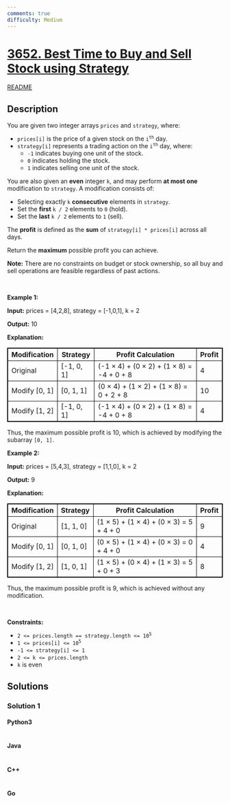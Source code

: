 ```yaml
---
comments: true
difficulty: Medium
---
```


<!-- problem:start -->

# [3652. Best Time to Buy and Sell Stock using Strategy](https://leetcode.com/problems/best-time-to-buy-and-sell-stock-using-strategy)

[README](/solution/3600-3699/3652.Best%20Time%20to%20Buy%20and%20Sell%20Stock%20using%20Strategy/README.md)

## Description

<!-- description:start -->

<p>You are given two integer arrays <code>prices</code> and <code>strategy</code>, where:</p>

<ul>
	<li><code>prices[i]</code> is the price of a given stock on the <code>i<sup>th</sup></code> day.</li>
	<li><code>strategy[i]</code> represents a trading action on the <code>i<sup>th</sup></code> day, where:
	<ul>
		<li><code>-1</code> indicates buying one unit of the stock.</li>
		<li><code>0</code> indicates holding the stock.</li>
		<li><code>1</code> indicates selling one unit of the stock.</li>
	</ul>
	</li>
</ul>

<p>You are also given an <strong>even</strong> integer <code>k</code>, and may perform <strong>at most one</strong> modification to <code>strategy</code>. A modification consists of:</p>

<ul>
	<li>Selecting exactly <code>k</code> <strong>consecutive</strong> elements in <code>strategy</code>.</li>
	<li>Set the <strong>first</strong> <code>k / 2</code> elements to <code>0</code> (hold).</li>
	<li>Set the <strong>last</strong> <code>k / 2</code> elements to <code>1</code> (sell).</li>
</ul>

<p>The <strong>profit</strong> is defined as the <strong>sum</strong> of <code>strategy[i] * prices[i]</code> across all days.</p>

<p>Return the <strong>maximum</strong> possible profit you can achieve.</p>

<p><strong>Note:</strong> There are no constraints on budget or stock ownership, so all buy and sell operations are feasible regardless of past actions.</p>

<p>&nbsp;</p>
<p><strong class="example">Example 1:</strong></p>

<div class="example-block">
<p><strong>Input:</strong> <span class="example-io">prices = [4,2,8], strategy = [-1,0,1], k = 2</span></p>

<p><strong>Output:</strong> <span class="example-io">10</span></p>

<p><strong>Explanation:</strong></p>

<table style="border: 1px solid black;">
	<thead>
		<tr>
			<th style="border: 1px solid black;">Modification</th>
			<th style="border: 1px solid black;">Strategy</th>
			<th style="border: 1px solid black;">Profit Calculation</th>
			<th style="border: 1px solid black;">Profit</th>
		</tr>
	</thead>
	<tbody>
		<tr>
			<td style="border: 1px solid black;">Original</td>
			<td style="border: 1px solid black;">[-1, 0, 1]</td>
			<td style="border: 1px solid black;">(-1 &times; 4) + (0 &times; 2) + (1 &times; 8) = -4 + 0 + 8</td>
			<td style="border: 1px solid black;">4</td>
		</tr>
		<tr>
			<td style="border: 1px solid black;">Modify [0, 1]</td>
			<td style="border: 1px solid black;">[0, 1, 1]</td>
			<td style="border: 1px solid black;">(0 &times; 4) + (1 &times; 2) + (1 &times; 8) = 0 + 2 + 8</td>
			<td style="border: 1px solid black;">10</td>
		</tr>
		<tr>
			<td style="border: 1px solid black;">Modify [1, 2]</td>
			<td style="border: 1px solid black;">[-1, 0, 1]</td>
			<td style="border: 1px solid black;">(-1 &times; 4) + (0 &times; 2) + (1 &times; 8) = -4 + 0 + 8</td>
			<td style="border: 1px solid black;">4</td>
		</tr>
	</tbody>
</table>

<p>Thus, the maximum possible profit is 10, which is achieved by modifying the subarray <code>[0, 1]</code>​​​​​​​.</p>
</div>

<p><strong class="example">Example 2:</strong></p>

<div class="example-block">
<p><strong>Input:</strong> <span class="example-io">prices = [5,4,3], strategy = [1,1,0], k = 2</span></p>

<p><strong>Output:</strong> <span class="example-io">9</span></p>

<p><strong>Explanation:</strong></p>

<div class="example-block">
<table style="border: 1px solid black;">
	<thead>
		<tr>
			<th style="border: 1px solid black;">Modification</th>
			<th style="border: 1px solid black;">Strategy</th>
			<th style="border: 1px solid black;">Profit Calculation</th>
			<th style="border: 1px solid black;">Profit</th>
		</tr>
	</thead>
	<tbody>
		<tr>
			<td style="border: 1px solid black;">Original</td>
			<td style="border: 1px solid black;">[1, 1, 0]</td>
			<td style="border: 1px solid black;">(1 &times; 5) + (1 &times; 4) + (0 &times; 3) = 5 + 4 + 0</td>
			<td style="border: 1px solid black;">9</td>
		</tr>
		<tr>
			<td style="border: 1px solid black;">Modify [0, 1]</td>
			<td style="border: 1px solid black;">[0, 1, 0]</td>
			<td style="border: 1px solid black;">(0 &times; 5) + (1 &times; 4) + (0 &times; 3) = 0 + 4 + 0</td>
			<td style="border: 1px solid black;">4</td>
		</tr>
		<tr>
			<td style="border: 1px solid black;">Modify [1, 2]</td>
			<td style="border: 1px solid black;">[1, 0, 1]</td>
			<td style="border: 1px solid black;">(1 &times; 5) + (0 &times; 4) + (1 &times; 3) = 5 + 0 + 3</td>
			<td style="border: 1px solid black;">8</td>
		</tr>
	</tbody>
</table>

<p>Thus, the maximum possible profit is 9, which is achieved without any modification.</p>
</div>
</div>

<p>&nbsp;</p>
<p><strong>Constraints:</strong></p>

<ul>
	<li><code>2 &lt;= prices.length == strategy.length &lt;= 10<sup>5</sup></code></li>
	<li><code>1 &lt;= prices[i] &lt;= 10<sup>5</sup></code></li>
	<li><code>-1 &lt;= strategy[i] &lt;= 1</code></li>
	<li><code>2 &lt;= k &lt;= prices.length</code></li>
	<li><code>k</code> is even</li>
</ul>

<!-- description:end -->

## Solutions

<!-- solution:start -->

### Solution 1

<!-- tabs:start -->

#### Python3

```python

```

#### Java

```java

```

#### C++

```cpp

```

#### Go

```go

```

<!-- tabs:end -->

<!-- solution:end -->

<!-- problem:end -->
